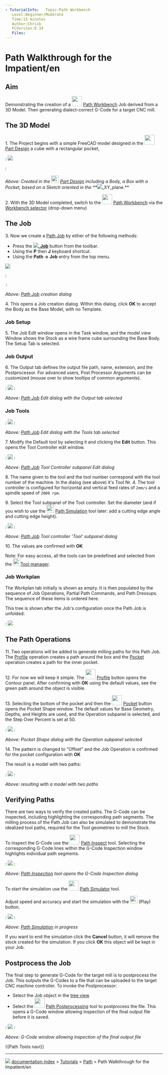 ```yaml
---
- TutorialInfo:   Topic:Path Workbench
   Level:Beginner/Moderate
   Time:15 minutes
   Author:Chrisb
   FCVersion:0.19
   Files:
---
```


# Path Walkthrough for the Impatient/en





## Aim

Demonstrating the creation of a <img alt="" src=images/Workbench_Path.svg  style="width:32px;"> [Path Workbench](Path_Workbench.md) Job derived from a 3D Model. Then generating dialect-correct G-Code for a target CNC mill.

## The 3D Model 

1\. The Project begins with a simple FreeCAD model designed in the <img alt="" src=images/Workbench_PartDesign.svg  style="width:32px;"> [Part Design](PartDesign_Workbench.md) a cube with a rectangular pocket,

:   ![](images/Path-SquarePocketModel.png )





:   
    
*Above: Created  in the <img src="images/Workbench_PartDesign.svg" width=24px> [Part Design](PartDesign_Workbench.md) including a Body, a Box with a Pocket, based on a Sketch oriented in the 
**![](images/)*_XY_plane.**
    

2\. With the 3D Model completed, switch to the <img alt="" src=images/Workbench_Path.svg  style="width:32px;"> [Path Workbench](Path_Workbench.md) via the [Workbench selector](Std_Workbench.md) (drop-down menu)

## The Job 

3\. Now we create a [Path Job](Path_Job.md) by either of the following methods:

-   Press the **![](images/)_[Job](Path_Job.md)** button from the toolbar.
-   Using the **P** then **J** keyboard shortcut.
-   Using the **Path → Job** entry from the top menu.

![](images/Path-JobCreationDialog.png )

:   

    :   
        
*Above: [Path Job](Path_Job.md) creation dialog*
        

4\. This opens a Job creation dialog. Within this dialog, click **OK** to accept the Body as the Base Model, with no Template.

### Job Setup 

5\. The Job Edit window opens in the Task window, and the model view Window shows the Stock as a wire frame cube surrounding the Base Body. The Setup Tab is selected.

### Job Output 

6\. The Output tab defines the output file path, name, extension, and the Postprocessor. For advanced users, Post Processor Arguments can be customized (mouse over to show tooltips of common arguments).

:   ![](images/Path-JobOutput.png )
:   
    
*Above: [Path Job](Path_Job.md) Edit dialog with the Output tab selected*
    

### Job Tools 

:   ![](images/Path-JobTools.png )
:   
    
*Above: [Path Job](Path_Job.md) Edit dialog with the Tools tab selected*
    

7\. Modify the Default tool by selecting it and clicking the **Edit** button. This opens the Tool Controller edit window.

:   ![](images/Path-ToolConfig.gif )
:   
    
*Above: [Path Job](Path_Job.md) Tool Controller subpanel Edit dialog*
    

8\. The name given to the tool and the tool number correspond with the tool number of the machine. In the dialog (see above) it\'s Tool Nr. 4. The tool controller is configured for horizontal and vertical feed rates of `2mm/s` and a spindle speed of `2000 rpm`.

9\. Select the Tool subpanel of the Tool controller. Set the diameter (and if you wish to use the <img alt="" src=images/Path_Simulator.svg  style="width:24px;"> [Path Simulation](Path_Simulator.md) tool later: add a cutting edge angle and cutting edge height).

:   ![](images/Path-ToolAdd.gif )
:   
    
*Above: [Path Job](Path_Job.md) Tool controller 'Tool' subpanel dialog*
    

10\. The values are confirmed with **OK**

Note: For easy access, all the tools can be predefined and selected from the <img alt="" src=images/Path_ToolLibraryEdit.svg  style="width:24px;">[Tool manager](Path_ToolLibraryEdit.md).

### Job Workplan 

The Workplan tab initially is shown as empty. It is then populated by the sequence of Job Operations, Partial Path Commands, and Path Dressups. The sequence of these items is ordered here.

This tree is shown after the Job\'s configuration once the Path Job is unfolded:

:   ![](images/Path-TreeWithJob.png )

## The Path Operations 

11\. Two operations will be added to generate milling paths for this Path Job. The [Profile](Path_Profile.md) operation creates a path around the box and the [Pocket](Path_Pocket_Shape.md) operation creates a path for the inner pocket.

12\. For now we will keep it simple. The <img alt="" src=images/Path_Profile.svg  style="width:32px;"> [Profile](Path_Profile.md) button opens the Contour panel. After confirming with **OK** using the default values, see the green path around the object is visible.

13\. Selecting the bottom of the pocket and then the <img alt="" src=images/Path_Pocket_Shape.svg  style="width:32px;"> [Pocket](Path_Pocket_Shape.md) button opens the Pocket Shape window. The default values for Base Geometry, Depths, and Heights are used, and the Operation subpanel is selected, and the Step Over Percent is set at 50.

:   ![](images/Path-PocketOperation.gif )
:   
    
*Above: Pocket Shape dialog with the Operation subpanel selected*
    

14\. The pattern is changed to \"Offset\" and the Job Operation is confirmed for the pocket configuration with **OK**

The result is a model with two paths:

:   ![](images/Path-WalkThroughResult.gif )
:   
    
*Above: resulting with a model with two paths*
    

## Verifying Paths 

There are two ways to verify the created paths. The G-Code can be inspected, including highlighting the corresponding path segments. The milling process of the Path Job can also be simulated to demonstrate the idealized tool paths, required for the Tool geometries to mill the Stock.

To inspect the G-Code use the <img alt="" src=images/Path_Inspect.svg  style="width:32px;"> [Path Inspect](Path_Inspect.md) tool. Selecting the corresponding G-Code lines within the G-Code Inspection window highlights individual path segments.

:   ![](images/Path-InspectWindow.gif )
:   
    
*Above: [Path Inspection](Path_Inspect.md) tool opens the G-Code Inspection dialog*
    

To start the simulation use the <img alt="" src=images/Path_Simulator.svg  style="width:32px;"> [Path Simulator](Path_Simulator.md) tool.

Adjust speed and accuracy and start the simulation with the <img alt="" src=images/Path_BPlay.svg  style="width:24px;"> (Play) button.

:   ![](images/Path-Simulation.gif )
:   
    
*Above: [Path Simulation](Path_Simulator.md) in progress*
    

If you want to end the simulation click the **Cancel** button, it will remove the stock created for the simulation. If you click **OK** this object will be kept in your Job.

## Postprocess the Job 

The final step to generate G-Code for the target mill is to postprocess the Job. This outputs the G-Codes to a file that can be uploaded to the target CNC machine controller. To invoke the Postprocessor:

-   Select the Job object in the [tree view](Tree_view.md)
-   Select the <img alt="" src=images/Path_Post.svg  style="width:32px;"> [Path Postprocessing](Path_Post.md) tool to postprocess the file. This opens a G-Code window allowing inspection of the final output file before it is saved.

:   ![](images/Path-PostOutput.gif )
:   
    
*Above: G-Code window allowing inspection of the final output file*
    


 {{Path Tools navi}}



---
![](images/Right_arrow.png) [documentation index](../README.md) > [Tutorials](Category_Tutorials.md) > [Path](Path_Workbench.md) > Path Walkthrough for the Impatient/en
